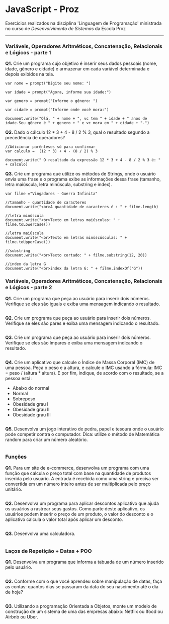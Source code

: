 # JavaScript - Proz
Exercícios realizados na disciplina 'Linguagem de Programação' ministrada no curso de _Desenvolvimento de Sistemas_ da Escola Proz

<hr>

### **Variáveis, Operadores Aritméticos, Concatenação, Relacionais e Lógicos - parte 1**

**Q1.** Crie um programa cujo objetivo é inserir seus dados pessoais (nome, idade, gênero e cidade) e armazenar em cada variável determinada e depois exibidos na tela.
```
var nome = prompt("Digite seu nome: ")

var idade = prompt("Agora, informe sua idade:")

var genero = prompt("Informe o gênero: ") 

var cidade = prompt("Informe onde você mora:")

document.write("Olá, " + nome + ", vc tem " + idade + " anos de idade.Seu gênero é " + genero + " e vc mora em " + cidade + ".")
```
**Q2.** Dado o cálculo 12 * 3 + 4 - 8 / 2 % 3, qual o resultado segundo a precedência de operadores?
```
//Adicionar parênteses só para confirmar 
var calculo =  (12 * 3) + 4 - (8 / 2) % 3

document.write(" O resultado da expressão 12 * 3 + 4 - 8 / 2 % 3 é: " + calculo)
```
**Q3.** Crie um programa que utilize os métodos de Strings, onde o usuário envia uma frase e o programa exibe as informações dessa frase (tamanho, letra maiúscula, letra minúscula, substring e index).
```
var filme ="Vingadores - Guerra Infinita"

//tamanho - quantidade de caracteres
document.write("<br>A quantidade de caracteres é : " + filme.length)

//letra minúscula
document.write("<br>Texto em letras maiúsculas: " + filme.toLowerCase())

//letra maiúscula
document.write("<br>Texto em letras minúscúsculas: " + filme.toUpperCase())

//substring
document.write("<br>Texto cortado: " + filme.substring(12, 20))

//index da letra G
document.write("<br>index da letra G: " + filme.indexOf("G"))

```
### **Variáveis, Operadores Aritméticos, Concatenação, Relacionais e Lógicos - parte 2**

**Q1.** Crie um programa que peça ao usuário para inserir dois números. Verifique se eles são iguais e exiba uma mensagem indicando o resultado.
```

```
**Q2.** Crie um programa que peça ao usuário para inserir dois números. Verifique se eles são pares e exiba uma mensagem indicando o resultado.
```

```
**Q3.** Crie um programa que peça ao usuário para inserir dois números. Verifique se eles são ímpares e exiba uma mensagem indicando o resultado.
```

```
**Q4.** Crie um aplicativo que calcule o Índice de Massa Corporal (IMC) de uma pessoa. Peça o peso e a altura, e calcule o IMC usando a fórmula: IMC = peso / (altura * altura). E por fim, indique, de acordo com o resultado, se a pessoa está: 
* Abaixo do normal
* Normal
* Sobrepeso
* Obesidade grau I
* Obesidade grau II
* Obesidade grau III
```

```
**Q5.** Desenvolva um jogo interativo de pedra, papel e tesoura onde o usuário pode competir contra o computador. Dica: utilize o método de Matemática random para criar um número aleatório.
```

```
### **Funções**

**Q1.** Para um site de e-commerce, desenvolva um programa com uma função que calcula o preço total com base na quantidade de produtos inserida pelo usuário. A entrada é recebida como uma string e precisa ser convertida em um número inteiro antes de ser multiplicada pelo preço unitário.
```

```
**Q2.** Desenvolva um programa para aplicar descontos aplicativo que ajuda os usuários a rastrear seus gastos. Como parte deste aplicativo, os usuários podem inserir o preço de um produto, o valor do desconto e o aplicativo calcula o valor total após aplicar um desconto.
```

```
**Q3.** Desenvolva uma calculadora.
```

```
### Laços de Repetição + Datas + POO

**Q1.** Desenvolva um programa que informa a tabuada de um número inserido pelo usuário.
```

```
**Q2.** Conforme com o que você aprendeu sobre manipulação de datas, faça as contas: quantos dias se passaram da data do seu nascimento até o dia de hoje?
```

```
**Q3.** Utilizando a programação Orientada a Objetos, monte um modelo de construção de um sistema de uma das empresas abaixo: Netflix ou Ifood ou Airbnb ou Uber.
```

```
